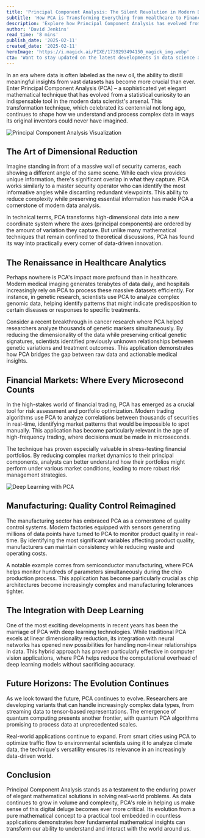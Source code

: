 ```yaml
---
title: 'Principal Component Analysis: The Silent Revolution in Modern Data Science'
subtitle: 'How PCA is Transforming Everything from Healthcare to Finance'
description: 'Explore how Principal Component Analysis has evolved from a statistical technique to an essential tool transforming fields such as healthcare and finance. Discover how PCA helps distill meaningful insights from complex datasets, becoming indispensable in our data-driven world.'
author: 'David Jenkins'
read_time: '8 mins'
publish_date: '2025-02-11'
created_date: '2025-02-11'
heroImage: 'https://i.magick.ai/PIXE/1739293494150_magick_img.webp'
cta: 'Want to stay updated on the latest developments in data science and analytics? Follow us on LinkedIn for more insights into how technologies like PCA are shaping the future of data analysis.'
---
```


In an era where data is often labeled as the new oil, the ability to distill meaningful insights from vast datasets has become more crucial than ever. Enter Principal Component Analysis (PCA) – a sophisticated yet elegant mathematical technique that has evolved from a statistical curiosity to an indispensable tool in the modern data scientist's arsenal. This transformation technique, which celebrated its centennial not long ago, continues to shape how we understand and process complex data in ways its original inventors could never have imagined.

![Principal Component Analysis Visualization](https://i.magick.ai/PIXE/1739293494153_magick_img.webp)

## The Art of Dimensional Reduction

Imagine standing in front of a massive wall of security cameras, each showing a different angle of the same scene. While each view provides unique information, there's significant overlap in what they capture. PCA works similarly to a master security operator who can identify the most informative angles while discarding redundant viewpoints. This ability to reduce complexity while preserving essential information has made PCA a cornerstone of modern data analysis.

In technical terms, PCA transforms high-dimensional data into a new coordinate system where the axes (principal components) are ordered by the amount of variation they capture. But unlike many mathematical techniques that remain confined to theoretical discussions, PCA has found its way into practically every corner of data-driven innovation.

## The Renaissance in Healthcare Analytics

Perhaps nowhere is PCA's impact more profound than in healthcare. Modern medical imaging generates terabytes of data daily, and hospitals increasingly rely on PCA to process these massive datasets efficiently. For instance, in genetic research, scientists use PCA to analyze complex genomic data, helping identify patterns that might indicate predisposition to certain diseases or responses to specific treatments.

Consider a recent breakthrough in cancer research where PCA helped researchers analyze thousands of genetic markers simultaneously. By reducing the dimensionality of the data while preserving critical genetic signatures, scientists identified previously unknown relationships between genetic variations and treatment outcomes. This application demonstrates how PCA bridges the gap between raw data and actionable medical insights.

## Financial Markets: Where Every Microsecond Counts

In the high-stakes world of financial trading, PCA has emerged as a crucial tool for risk assessment and portfolio optimization. Modern trading algorithms use PCA to analyze correlations between thousands of securities in real-time, identifying market patterns that would be impossible to spot manually. This application has become particularly relevant in the age of high-frequency trading, where decisions must be made in microseconds.

The technique has proven especially valuable in stress-testing financial portfolios. By reducing complex market dynamics to their principal components, analysts can better understand how their portfolios might perform under various market conditions, leading to more robust risk management strategies.

![Deep Learning with PCA](https://i.magick.ai/PIXE/1739293494157_magick_img.webp)

## Manufacturing: Quality Control Reimagined

The manufacturing sector has embraced PCA as a cornerstone of quality control systems. Modern factories equipped with sensors generating millions of data points have turned to PCA to monitor product quality in real-time. By identifying the most significant variables affecting product quality, manufacturers can maintain consistency while reducing waste and operating costs.

A notable example comes from semiconductor manufacturing, where PCA helps monitor hundreds of parameters simultaneously during the chip production process. This application has become particularly crucial as chip architectures become increasingly complex and manufacturing tolerances tighter.

## The Integration with Deep Learning

One of the most exciting developments in recent years has been the marriage of PCA with deep learning technologies. While traditional PCA excels at linear dimensionality reduction, its integration with neural networks has opened new possibilities for handling non-linear relationships in data. This hybrid approach has proven particularly effective in computer vision applications, where PCA helps reduce the computational overhead of deep learning models without sacrificing accuracy.

## Future Horizons: The Evolution Continues

As we look toward the future, PCA continues to evolve. Researchers are developing variants that can handle increasingly complex data types, from streaming data to tensor-based representations. The emergence of quantum computing presents another frontier, with quantum PCA algorithms promising to process data at unprecedented scales.

Real-world applications continue to expand. From smart cities using PCA to optimize traffic flow to environmental scientists using it to analyze climate data, the technique's versatility ensures its relevance in an increasingly data-driven world.

## Conclusion

Principal Component Analysis stands as a testament to the enduring power of elegant mathematical solutions in solving real-world problems. As data continues to grow in volume and complexity, PCA's role in helping us make sense of this digital deluge becomes ever more critical. Its evolution from a pure mathematical concept to a practical tool embedded in countless applications demonstrates how fundamental mathematical insights can transform our ability to understand and interact with the world around us.